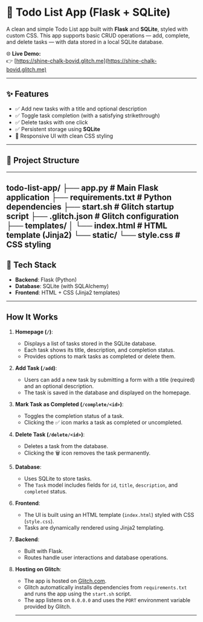 # 📝 Todo List App (Flask + SQLite)

A clean and simple Todo List app built with **Flask** and **SQLite**, styled with custom CSS. This app supports basic CRUD operations — add, complete, and delete tasks — with data stored in a local SQLite database.

🌐 **Live Demo:**  
👉 [https://shine-chalk-bovid.glitch.me](https://shine-chalk-bovid.glitch.me)

---

## ✨ Features

- ✅ Add new tasks with a title and optional description
- ✅ Toggle task completion (with a satisfying strikethrough)
- ✅ Delete tasks with one click
- ✅ Persistent storage using **SQLite**
- 🎨 Responsive UI with clean CSS styling
---

## 📁 Project Structure
---
todo-list-app/ 
├── app.py # Main Flask application 
├── requirements.txt # Python dependencies 
├── start.sh # Glitch startup script 
├── .glitch.json # Glitch configuration 
├── templates/ 
│ └── index.html # HTML template (Jinja2) 
└── static/ 
└── style.css # CSS styling
---
## 🧠 Tech Stack

- **Backend**: Flask (Python)
- **Database**: SQLite (with SQLAlchemy)
- **Frontend**: HTML + CSS (Jinja2 templates)
---
## How It Works

1. **Homepage (`/`)**:
   - Displays a list of tasks stored in the SQLite database.
   - Each task shows its title, description, and completion status.
   - Provides options to mark tasks as completed or delete them.

2. **Add Task (`/add`)**:
   - Users can add a new task by submitting a form with a title (required) and an optional description.
   - The task is saved in the database and displayed on the homepage.

3. **Mark Task as Completed (`/complete/<id>`)**:
   - Toggles the completion status of a task.
   - Clicking the ✅ icon marks a task as completed or uncompleted.

4. **Delete Task (`/delete/<id>`)**:
   - Deletes a task from the database.
   - Clicking the 🗑️ icon removes the task permanently.

5. **Database**:
   - Uses SQLite to store tasks.
   - The `Task` model includes fields for `id`, `title`, `description`, and `completed` status.

6. **Frontend**:
   - The UI is built using an HTML template (`index.html`) styled with CSS (`style.css`).
   - Tasks are dynamically rendered using Jinja2 templating.

7. **Backend**:
   - Built with Flask.
   - Routes handle user interactions and database operations.

8. **Hosting on Glitch**:
   - The app is hosted on [Glitch.com](https://glitch.com).
   - Glitch automatically installs dependencies from `requirements.txt` and runs the app using the `start.sh` script.
   - The app listens on `0.0.0.0` and uses the `PORT` environment variable provided by Glitch.
   ---
